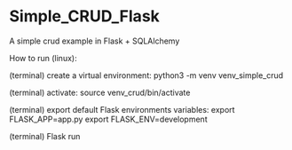 # Simple_CRUD_Flask
A simple crud example in Flask + SQLAlchemy

How to run (linux):

  (terminal) create a virtual environment:
      python3 -m venv venv_simple_crud
  
  (terminal) activate:
       source venv_crud/bin/activate
       
  (terminal) export default Flask environments variables:
       export FLASK_APP=app.py
       export FLASK_ENV=development
       
   (terminal) Flask run
              
       
